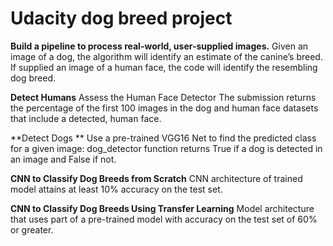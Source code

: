 # Udacity dog breed project

**Build a pipeline to process real-world, user-supplied images.**
Given an image of a dog, the algorithm will identify an estimate of the canine’s breed. If supplied an image of a human face, the code will identify the resembling dog breed.

**Detect Humans**
Assess the Human Face Detector The submission returns the percentage of the first 100 images in the dog and human face datasets that include a detected, human face.

**Detect Dogs **
Use a pre-trained VGG16 Net to find the predicted class for a given image: dog_detector function returns True if a dog is detected in an image and False if not.

**CNN to Classify Dog Breeds from Scratch**
CNN architecture of trained model attains at least 10% accuracy on the test set.

**CNN to Classify Dog Breeds Using Transfer Learning**
Model architecture that uses part of a pre-trained model with accuracy on the test set of 60% or greater.
